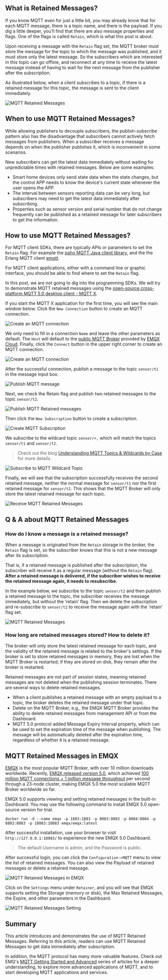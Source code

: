 ## What is Retained Messages?

If you know MQTT even for just a little bit, you may already know that for each MQTT message, there is a topic name, and there is the payload. If you dig a little deeper, you’ll find that there are also message properties and flags. One of the flags is called `Retain`, which is what this post is about.

Upon receiving a message with the `Retain` flag set, the MQTT broker must store the message for the topic to which the message was published, and it must store only the latest message. So the subscribers which are interested in this topic can go offline, and reconnect at any time to receive the latest message instead of having to wait for the next message from the publisher after the subscription.

As illustrated below, when a client subscribes to a topic, if there is a retained message for this topic, the message is sent to the client immediately.

![MQTT Retained Messages](https://assets.emqx.com/images/f0d556a72ee7d9f1fe609659aa7ed2a9.png)


## When to use MQTT Retained Messages?

While allowing publishers to decouple subscribers, the publish-subscribe pattern also has the disadvantage that subscribers cannot actively fetch messages from publishers. When a subscriber receives a message depends on when the publisher publishes it, which is inconvenient in some scenarios.

New subscribers can get the latest data immediately without waiting for unpredictable times with retained messages. Below are some examples:

- Smart home devices only send state data when the state changes, but the control APP needs to know the device's current state whenever the user opens the APP.
- The interval between sensors reporting data can be very long, but subscribers may need to get the latest data immediately after subscribing.
- Properties such as sensor version and serial number that do not change frequently can be published as a retained message for later subscribers to get the information.


## How to use MQTT Retained Messages?

For MQTT client SDKs, there are typically APIs or parameters to set the `Retain` flag. For example the [paho MQTT Java client library](https://github.com/eclipse/paho.mqtt.java/blob/6f35dcb785597a6fd49091efe2dba47513939420/org.eclipse.paho.mqttv5.client/src/main/java/org/eclipse/paho/mqttv5/common/MqttMessage.java#L88), and the the Erlang MQTT client [emqtt](https://github.com/emqx/emqtt/blob/d5c630bf5c6e0d530be95e7255a089fefa0fe385/src/emqtt.erl#L428-L433).

For MQTT client applications, either with a command line or graphic interface, you should be able to find where to set the `Retain` flag.

In this post, we are not going to dig into the programming SDKs.
We will try to demonstrate MQTT retained messages using the [open-source cross-platform MQTT 5.0 desktop client - MQTT X](https://mqttx.app/).

If you start the MQTT X application for the first time, you will see the main window below. Click the `New Connection` button to create an MQTT connection.

![Create an MQTT connection](https://assets.emqx.com/images/c3c89247952538c127839de49a398aec.png)

We only need to fill in a connection `Name` and leave the other parameters as default. The `Host` will default to the [public MQTT Broker](https://www.emqx.com/en/mqtt/public-mqtt5-broker) provided by [EMQX Cloud](https://www.emqx.com/en/cloud). Finally, click the `Connect` button in the upper right corner to create an MQTT connection.

![Create an MQTT connection](https://assets.emqx.com/images/199e08891e0a7ca0ad78efa8f986dc21.png)

After the successful connection, publish a message to the topic `sensor/t1` in the message input box.

![Publish MQTT message](https://assets.emqx.com/images/d66d61a3e507c9371f6665ac1f6be289.png)

Next, we check the Retain flag and publish two retained messages to the topic `sensor/t2`.

![Publish MQTT Retained messages](https://assets.emqx.com/images/2c202c92516bb9d1394b65410b236dde.png)

Then click the `New Subscription` button to create a subscription.

![Create MQTT Subscription](https://assets.emqx.com/images/2e834540fa748f318f7a1f770070db64.png)

We subscribe to the wildcard topic `sensor/+,` which will match the topics `sensor/t1` and `sensor/t2`.

> Check out the blog [Understanding MQTT Topics & Wildcards by Case](https://www.emqx.com/en/blog/advanced-features-of-mqtt-topics) for more details.

![Subscribe to MQTT Wildcard Topic](https://assets.emqx.com/images/d7da8ae6e8cad9dffa82dee3b3014cc1.png)

Finally, we will see that the subscription successfully receives the second retained message, neither the normal message for `sensor/t1` nor the first retained message for `sensor/t2`. This shows that the MQTT Broker will only store the latest retained message for each topic.

![Receive MQTT Retained Messages](https://assets.emqx.com/images/a1a9d7e1ca32f77a8e54f09dccccee99.png)


## Q & A about MQTT Retained Messages

### How do I know a message is a retained message?

When a message is originated from the `Retain` storage in the broker, the `Retain` flag is set, so the subscriber knows that this is not a new message after its subscription.

That is, if a retained message is published after the subscription, the subscriber will receive it as a regular message (without the `Retain` flag). **After a retained message is delivered, if the subscriber wishes to receive the retained message again, it needs to resubscribe.**

In the example below, we subscribe to the topic `sensor/t2` and then publish a retained message to the topic, the subscriber receives the message immediately, but without the ‘retain’ flag. Then we delete the subscription and re-subscribe to `sensor/t2` to receive the message again with the ‘retain’ flag set.

![MQTT Retained Messages](https://assets.emqx.com/images/06d1e7ec9edfebccf2425c39a73b1e6e.png)

### How long are retained messages stored? How to delete it?

The broker will only store the latest retained message for each topic, and the validity of the retained message is related to the broker's settings. If the broker is set to store retained messages in memory, they are lost when the MQTT Broker is restarted; if they are stored on disk, they remain after the broker is restarted.

Retained messages are not part of session states, meaning retained messages are not deleted when the publishing session terminates. There are several ways to delete retained messages.

- When a client publishes a retained message with an empty payload to a topic, the broker deletes the retained message under that topic.
- Delete on the MQTT Broker, e.g., the EMQX MQTT Broker provides the ability to delete retained messages from management API or from the Dashboard.
- MQTT 5.0 protocol added Message Expiry Interval property, which can be used to set the expiration time of the message when publishing. The message will be automatically deleted after the expiration time, regardless of whether it is a retained message.

## MQTT Retained Messages in EMQX

[EMQX](https://www.emqx.io/) is the most popular MQTT Broker, with over 10 million downloads worldwide. Recently, [EMQX released version 5.0](https://www.emqx.com/en/blog/emqx-v-5-0-released), which achieved [100 million MQTT connections + 1 million message throughput](https://www.emqx.com/en/blog/how-emqx-5-0-achieves-100-million-mqtt-connections) per second through a 23-node cluster, making EMQX 5.0 the most scalable MQTT Broker worldwide so far.

EMQX 5.0 supports viewing and setting retained messages in the built-in Dashboard. You may use the following command to install EMQX 5.0 open-source version for trial.

```
docker run -d --name emqx -p 1883:1883 -p 8083:8083 -p 8084:8084 -p 8883:8883 -p 18083:18083 emqx/emqx:latest
```

After successful installation, use your browser to visit `http://127.0.0.1:18083/` to experience the new EMQX 5.0 Dashboard.

> The default Username is admin, and the Password is public.

After successful login, you can click the `Configuration->MQTT` menu to view the list of retained messages. You can also view the Payload of retained messages or delete a retained message.

![MQTT Retained Messages in EMQX](https://assets.emqx.com/images/125fb714b5ab0eae6689fe305795d0e2.png)

Click on the `Settings` menu under `Retainer`, and you will see that EMQX supports setting the Storage (memory or disk), the Max Retained Messages, the Expire, and other parameters in the Dashboard.

![MQTT Retained Messages Setting](https://assets.emqx.com/images/6b916b14536358e43a58eaac02a816cd.png)
 

## Summary

This article introduces and demonstrates the use of MQTT Retained Messages. Referring to this article, readers can use MQTT Retained Messages to get data immediately after subscription.

In addition, the MQTT protocol has many more valuable features. Check out EMQ's [MQTT Getting Started and Advanced](https://www.emqx.com/en/mqtt) series of articles for a deeper understanding, to explore more advanced applications of MQTT, and to start developing MQTT applications and services.
